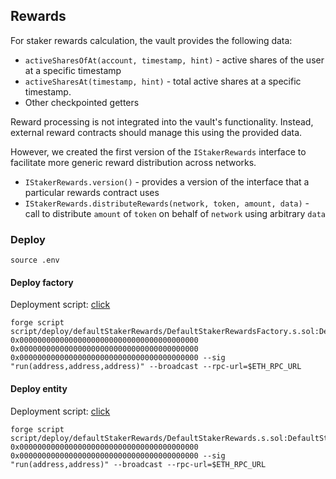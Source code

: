 ## Rewards

For staker rewards calculation, the vault provides the following data:

- `activeSharesOfAt(account, timestamp, hint)` - $\text{active}$ shares of the user at a specific timestamp
- `activeSharesAt(timestamp, hint)` - total $\text{active}$ shares at a specific timestamp.
- Other checkpointed getters

Reward processing is not integrated into the vault's functionality. Instead, external reward contracts should manage this using the provided data.

However, we created the first version of the `IStakerRewards` interface to facilitate more generic reward distribution across networks.

- `IStakerRewards.version()` - provides a version of the interface that a particular rewards contract uses
- `IStakerRewards.distributeRewards(network, token, amount, data)` - call to distribute `amount` of `token` on behalf of `network` using arbitrary `data`

### Deploy

```shell
source .env
```

#### Deploy factory

Deployment script: [click](../script/deploy/defaultStakerRewards/DefaultStakerRewardsFactory.s.sol)

```shell
forge script script/deploy/defaultStakerRewards/DefaultStakerRewardsFactory.s.sol:DefaultStakerRewardsFactoryScript 0x0000000000000000000000000000000000000000 0x0000000000000000000000000000000000000000 0x0000000000000000000000000000000000000000 --sig "run(address,address,address)" --broadcast --rpc-url=$ETH_RPC_URL
```

#### Deploy entity

Deployment script: [click](../script/deploy/defaultStakerRewards/DefaultStakerRewards.s.sol)

```shell
forge script script/deploy/defaultStakerRewards/DefaultStakerRewards.s.sol:DefaultStakerRewardsScript 0x0000000000000000000000000000000000000000 0x0000000000000000000000000000000000000000 --sig "run(address,address)" --broadcast --rpc-url=$ETH_RPC_URL
```
